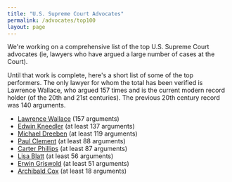 ```yaml
---
title: "U.S. Supreme Court Advocates"
permalink: /advocates/top100
layout: page
---
```


We're working on a comprehensive list of the top U.S. Supreme Court advocates (ie, lawyers who have argued a large number of cases at the Court).

Until that work is complete, here's a short list of some of the top performers.  The only lawyer for whom the total has been verified is Lawrence Wallace,
who argued 157 times and is the current modern record holder (of the 20th and 21st centuries).  The previous 20th century record was 140 arguments.

- [Lawrence Wallace](/advocates/top100/lawrence_wallace) (157 arguments)
- [Edwin Kneedler](/advocates/top100/edwin_kneedler) (at least 137 arguments)
- [Michael Dreeben](/advocates/top100/michael_dreeben) (at least 119 arguments)
- [Paul Clement](/advocates/top100/paul_clement) (at least 88 arguments)
- [Carter Phillips](/advocates/top100/carter_phillips) (at least 87 arguments)
- [Lisa Blatt](/advocates/top100/lisa_blatt) (at least 56 arguments)
- [Erwin Griswold](/advocates/top100/erwin_griswold) (at least 51 arguments)
- [Archibald Cox](/advocates/top100/archibald_cox) (at least 18 arguments)

